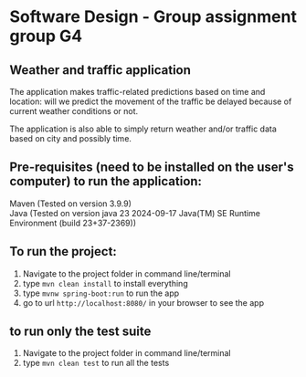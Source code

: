 # Software Design - Group assignment group G4

## Weather and traffic application

The application makes traffic-related predictions based on time and location: will we predict the movement of the traffic be delayed because of current weather conditions or not.

The application is also able to simply return weather and/or traffic data based on city and possibly time.


## Pre-requisites (need to be installed on the user's computer) to run the application:
Maven (Tested on version 3.9.9)  
Java (Tested on version java 23 2024-09-17 Java(TM) SE Runtime Environment (build 23+37-2369))


## To run the project:

1. Navigate to the project folder in command line/terminal
2. type `mvn clean install` to install everything
3. type `mvnw spring-boot:run` to run the app
4. go to url `http://localhost:8080/` in your browser to see the app


## to run only the test suite

1. Navigate to the project folder in command line/terminal
2. type `mvn clean test` to run all the tests